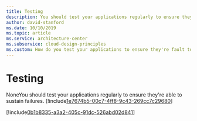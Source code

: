 ```yaml
---
title: Testing
description: You should test your applications regularly to ensure they're able to sustain failures.
author: david-stanford
ms.date: 10/10/2019
ms.topic: article
ms.service: architecture-center
ms.subservice: cloud-design-principles
ms.custom: How do you test your applications to ensure they're fault tolerant? 
---
```


# Testing

NoneYou should test your applications regularly to ensure they're able to sustain failures.<!-- Error Injection -->
[!include[1e7674b5-00c7-4ff8-9c43-269cc7c29680](./guidance/1e7674b5-00c7-4ff8-9c43-269cc7c29680.md)]

<!-- Perform Load Testing -->
[!include[0b1b8335-a3a2-405c-91dc-526abd02d841](./guidance/0b1b8335-a3a2-405c-91dc-526abd02d841.md)]

